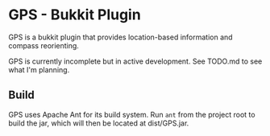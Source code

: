 # GPS - Bukkit Plugin

GPS is a bukkit plugin that provides location-based information and compass reorienting.

GPS is currently incomplete but in active development. See TODO.md to see what I'm planning.

## Build

GPS uses Apache Ant for its build system. Run `ant` from the project root to build the jar, which will then be located at dist/GPS.jar.

